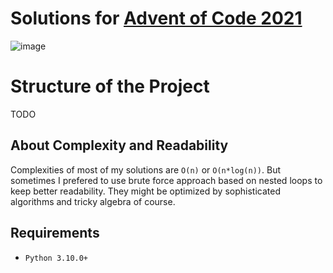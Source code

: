# Solutions for [Advent of Code 2021](https://adventofcode.com/2021)

![image](https://user-images.githubusercontent.com/13609568/145106307-b06a81bf-cda5-462e-a367-6299f943929b.png)

# Structure of the Project

TODO

## About Complexity and Readability

Complexities of most of my solutions are `O(n)` or `O(n*log(n))`. But sometimes I prefered to use brute force approach based on nested loops to keep better readability. They might be optimized by sophisticated algorithms and tricky algebra of course.

## Requirements

* `Python 3.10.0+`
